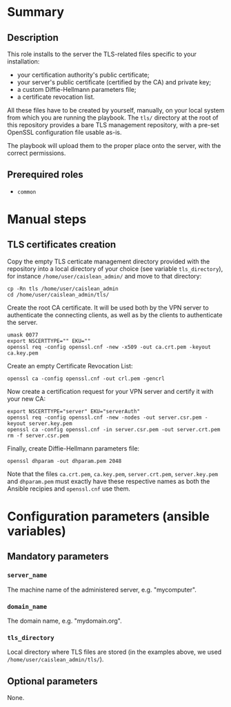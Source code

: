 # Summary

## Description

This role installs to the server the TLS-related files specific to your
installation:

- your certification authority's public certificate;
- your server's public certificate (certified by the CA) and private key;
- a custom Diffie-Hellmann parameters file;
- a certificate revocation list.

All these files have to be created by yourself, manually, on your local system
from which you are running the playbook. The `tls/` directory at the root of
this repository provides a bare TLS management repository, with a pre-set
OpenSSL configuration file usable as-is.

The playbook will upload them to the proper place onto the server, with the
correct permissions.

## Prerequired roles

- `common`

# Manual steps

## TLS certificates creation

Copy the empty TLS certicate management directory provided with the repository
into a local directory of your choice (see variable `tls_directory`), for
instance `/home/user/caislean_admin/` and move to that directory:

    cp -Rn tls /home/user/caislean_admin
    cd /home/user/caislean_admin/tls/

Create the root CA certificate. It will be used both by the VPN server to
authenticate the connecting clients, as well as by the clients to authenticate
the server.

    umask 0077
    export NSCERTTYPE="" EKU=""
    openssl req -config openssl.cnf -new -x509 -out ca.crt.pem -keyout ca.key.pem

Create an empty Certificate Revocation List:

    openssl ca -config openssl.cnf -out crl.pem -gencrl

Now create a certification request for your VPN server and certify it with your
new CA:

    export NSCERTTYPE="server" EKU="serverAuth"
    openssl req -config openssl.cnf -new -nodes -out server.csr.pem -keyout server.key.pem
    openssl ca -config openssl.cnf -in server.csr.pem -out server.crt.pem
    rm -f server.csr.pem

Finally, create Diffie-Hellmann parameters file:

    openssl dhparam -out dhparam.pem 2048

Note that the files `ca.crt.pem`, `ca.key.pem`, `server.crt.pem`,
`server.key.pem` and `dhparam.pem` must exactly have these respective names as
both the Ansible recipies and `openssl.cnf` use them.

# Configuration parameters (ansible variables)

## Mandatory parameters

### `server_name`

The machine name of the administered server, e.g. "mycomputer".

### `domain_name`

The domain name, e.g. "mydomain.org".

### `tls_directory`

Local directory where TLS files are stored (in the examples above, we used
`/home/user/caislean_admin/tls/`).

## Optional parameters

None.
